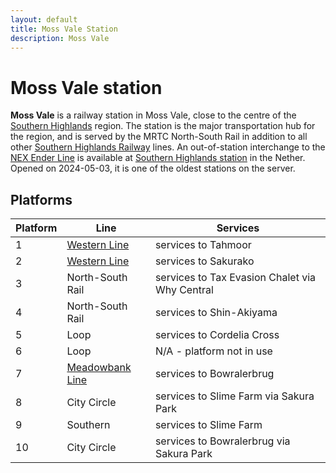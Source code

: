 ```yaml
---
layout: default
title: Moss Vale Station
description: Moss Vale
---
```


# Moss Vale station

**Moss Vale** is a railway station in Moss Vale, close to the centre of the
[Southern Highlands](/areas/southern-highlands) region. The station is the major
transportation hub for the region, and is served by the MRTC North-South Rail in
addition to all other [Southern Highlands Railway](/rail-networks/shr) lines. An
out-of-station interchange to the [NEX Ender Line](/rail-lines/nex-ender-line)
is available at [Southern Highlands station](/rail-stations/southern-highlands)
in the Nether.
<br>
Opened on 2024-05-03, it is one of the oldest stations on the server.

## Platforms

Platform | Line | Services
---|---|---
1 | [Western Line](/rail-lines/shr-western-line) | services to Tahmoor
2 | [Western Line](/rail-lines/shr-western-line) | services to Sakurako
3 | North-South Rail | services to Tax Evasion Chalet via Why Central
4 | North-South Rail | services to Shin-Akiyama
5 | Loop | services to Cordelia Cross
6 | Loop | N/A - platform not in use
7 | [Meadowbank Line](/rail-lines/shr-meadowbank-line) | services to Bowralerbrug
8 | City Circle | services to Slime Farm via Sakura Park
9 | Southern | services to Slime Farm
10 | City Circle | services to Bowralerbrug via Sakura Park
